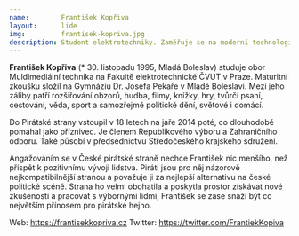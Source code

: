 ```yaml
---
name:        František Kopřiva
layout:      lide
img:         frantisek-kopriva.jpg
description: Student elektrotechniky. Zaměřuje se na moderní technologie a zlepšování veřejného prostoru.
---
```


**František Kopřiva** (* 30. listopadu 1995, Mladá Boleslav) studuje obor Muldimediální technika na Fakultě elektrotechnické ČVUT v Praze. Maturitní zkoušku složil na Gymnáziu Dr. Josefa Pekaře v Mladé Boleslavi. Mezi jeho záliby patří rozšiřování obzorů, hudba, filmy, knížky, hry, tvůrčí psaní, cestování, věda, sport a samozřejmě politické dění, světové i domácí.

Do Pirátské strany vstoupil v 18 letech na jaře 2014 poté, co dlouhodobě pomáhal jako příznivec. Je členem Republikového výboru a Zahraničního odboru. Také působí v předsednictvu Středočeského krajského sdružení.

Angažováním se v České pirátské straně nechce František nic menšího, než přispět k pozitivnímu vývoji lidstva. Piráti jsou pro něj názorově nejkompatibilnější stranou a považuje ji za nejlepší alternativu na české politické scéně. Strana ho velmi obohatila a poskytla prostor získávat nové zkušenosti a pracovat s výbornými lidmi, František se zase snaží být co největším přínosem pro pirátské hejno.


Web: https://frantisekkopriva.cz
Twitter: https://twitter.com/FrantiekKopiva
